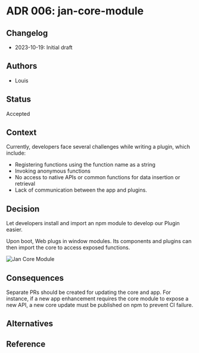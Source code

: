 # ADR 006: jan-core-module

## Changelog

- 2023-10-19: Initial draft

## Authors

- Louis

## Status

Accepted

## Context

Currently, developers face several challenges while writing a plugin, which include:
- Registering functions using the function name as a string
- Invoking anonymous functions
- No access to native APIs or common functions for data insertion or retrieval
- Lack of communication between the app and plugins.

## Decision

Let developers install and import an npm module to develop our Plugin easier.

Upon boot, Web plugs in window modules. Its components and plugins can then import the core to access exposed functions.

![Jan Core Module](./images/jan-core-module.png)
## Consequences

Separate PRs should be created for updating the core and app. For instance, if a new app enhancement requires the core module to expose a new API, a new core update must be published on npm to prevent CI failure.

## Alternatives

## Reference
